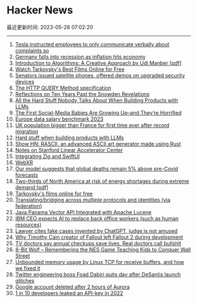 # Hacker News

最近更新时间: 2023-05-28 07:02:20

--- 
1. [Tesla instructed employees to only communicate verbally about complaints so](https://www.businessinsider.com/tesla-told-employees-not-to-put-complaints-in-writing-whistleblower-2023-5) 
2. [Germany falls into recession as inflation hits economy](https://www.bbc.com/news/business-65707206) 
3. [Introduction to Algorithms: A Creative Approach by Udi Manber [pdf]](https://doc.lagout.org/science/0_Computer%20Science/2_Algorithms/Introduction%20to%20Algorithms_%20A%20Creative%20Approach%20%5BManber%201989-01-11%5D.pdf) 
4. [Watch Tarkovsky&#x27;s Best Films Online for Free](https://kottke.org/23/05/watch-tarkovskys-best-films-online-for-free) 
5. [Senators issued satellite phones, offered demos on upgraded security devices](https://www.cbsnews.com/news/senators-issued-satellite-phones-new-security-measures/) 
6. [The HTTP QUERY Method specification](https://httpwg.org/http-extensions/draft-ietf-httpbis-safe-method-w-body.html) 
7. [Reflections on Ten Years Past the Snowden Revelations](https://www.ietf.org/archive/id/draft-farrell-tenyearsafter-00.html) 
8. [All the Hard Stuff Nobody Talks About When Building Products with LLMs](https://www.honeycomb.io/blog/hard-stuff-nobody-talks-about-llm) 
9. [The First Social-Media Babies Are Growing Up–and They’re Horrified](https://www.theatlantic.com/technology/archive/2023/05/parents-posting-kids-online-tiktok-social-media/674137/) 
10. [Europe data salary benchmark 2023](https://medium.com/@mikldd/europe-data-salary-benchmark-2023-b68cea57923d) 
11. [UK population bigger than France for first time ever after record migration](https://www.gbnews.com/news/uk-population-france-record-net-migration) 
12. [Hard stuff when building products with LLMs](https://www.honeycomb.io/blog/hard-stuff-nobody-talks-about-llm) 
13. [Show HN: RASCII, an advanced ASCII art generator made using Rust](https://github.com/KoBruhh/RASCII) 
14. [Notes on Stanford Linear Accelerator Center](https://charlieharrington.com/notes-on-slac/) 
15. [Integrating Zig and SwiftUI](https://mitchellh.com/writing/zig-and-swiftui) 
16. [WebXR](https://immersiveweb.dev/) 
17. [Our model suggests that global deaths remain 5% above pre-Covid forecasts](https://www.economist.com/graphic-detail/2023/05/23/our-model-suggests-that-global-deaths-remain-5-above-pre-covid-forecasts) 
18. [Two-thirds of North America at risk of energy shortages during extreme demand [pdf]](https://www.nerc.com/pa/RAPA/ra/Reliability%20Assessments%20DL/NERC_SRA%20Infographic_2023.pdf) 
19. [Tarkovsky&#x27;s films online for free](https://kottke.org/23/05/watch-tarkovskys-best-films-online-for-free) 
20. [Translating&#x2f;bridging across multiple protocols and identities (via federation)](https://snarfed.org/2023-05-26_50328) 
21. [Java Panama Vector API Integrated with Apache Lucene](https://github.com/apache/lucene/pull/12311) 
22. [IBM CEO expects AI to replace back office workers (such as human resources)](https://fortune.com/2023/05/01/ibm-ceo-ai-artificial-intelligence-back-office-jobs-pause-hiring/) 
23. [Lawyer cites fake cases invented by ChatGPT, judge is not amused](https://simonwillison.net/2023/May/27/lawyer-chatgpt/) 
24. [Why Timothy Cain creator of Fallout left Fallout 2 during development](https://www.youtube.com/watch?v=UGfaCXEu0tE) 
25. [TV doctors say annual checkups save lives. Real doctors call bullshit](https://www.vox.com/science-and-health/2016/9/26/13029358/annual-physical-tv-doctors-america) 
26. [8-Bit Wolf – Remembering the NES Game Teaching Kids to Conquer Wall Street](https://www.nintendolife.com/features/8-bit-wolf-remembering-the-nes-game-teaching-kids-to-conquer-wall-street) 
27. [Unbounded memory usage by Linux TCP for receive buffers, and how we fixed it](https://blog.cloudflare.com/unbounded-memory-usage-by-tcp-for-receive-buffers-and-how-we-fixed-it/) 
28. [Twitter engineering boss Foad Dabiri quits day after DeSantis launch glitches](https://www.bbc.com/news/business-65717731) 
29. [Google account deleted after 2 hours of Aurora](https://old.reddit.com/r/degoogle/comments/13td3iq/google_account_deleted_after_2_hours_of_aurora/) 
30. [1 in 10 developers leaked an API-key in 2022](https://www.reversinglabs.com/blog/secure-your-development-secrets-3-essential-steps) 

